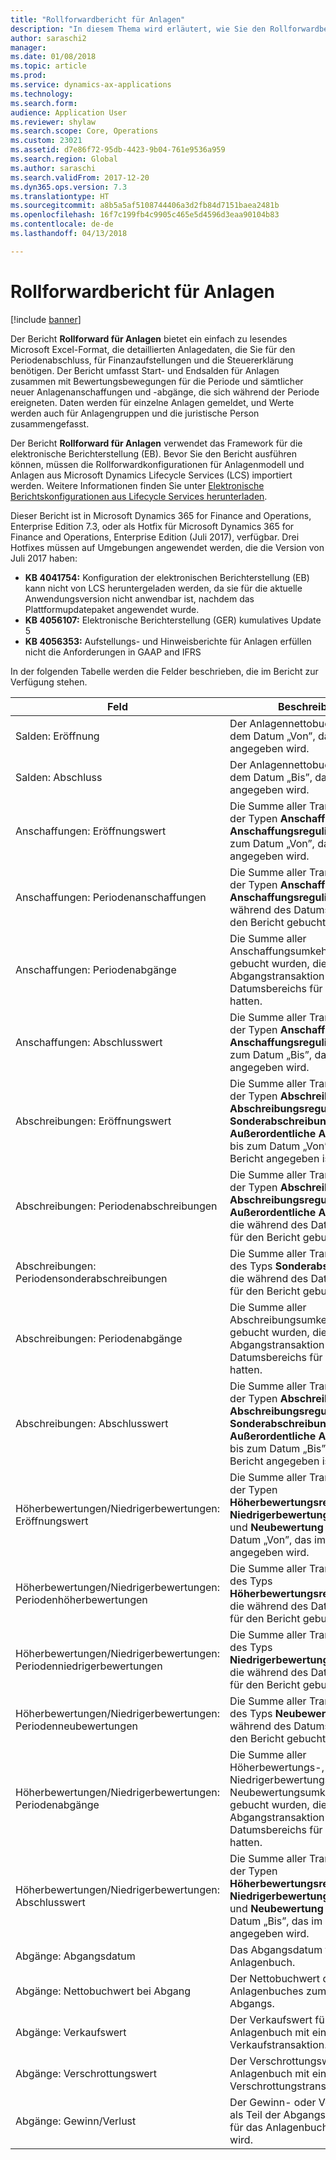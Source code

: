 ```yaml
---
title: "Rollforwardbericht für Anlagen"
description: "In diesem Thema wird erläutert, wie Sie den Rollforwardbericht für Anlagen verwenden."
author: saraschi2
manager: 
ms.date: 01/08/2018
ms.topic: article
ms.prod: 
ms.service: dynamics-ax-applications
ms.technology: 
ms.search.form: 
audience: Application User
ms.reviewer: shylaw
ms.search.scope: Core, Operations
ms.custom: 23021
ms.assetid: d7e86f72-95db-4423-9b04-761e9536a959
ms.search.region: Global
ms.author: saraschi
ms.search.validFrom: 2017-12-20
ms.dyn365.ops.version: 7.3
ms.translationtype: HT
ms.sourcegitcommit: a8b5a5af5108744406a3d2fb84d7151baea2481b
ms.openlocfilehash: 16f7c199fb4c9905c465e5d4596d3eaa90104b83
ms.contentlocale: de-de
ms.lasthandoff: 04/13/2018

---
```

# <a name="fixed-assets-roll-forward-report"></a>Rollforwardbericht für Anlagen

[!include [banner](../includes/banner.md)]

Der Bericht **Rollforward für Anlagen** bietet ein einfach zu lesendes Microsoft Excel-Format, die detaillierten Anlagedaten, die Sie für den Periodenabschluss, für Finanzaufstellungen und die Steuererklärung benötigen. Der Bericht umfasst Start- und Endsalden für Anlagen zusammen mit Bewertungsbewegungen für die Periode und sämtlicher neuer Anlagenanschaffungen und -abgänge, die sich während der Periode ereigneten. Daten werden für einzelne Anlagen gemeldet, und Werte werden auch für Anlagengruppen und die juristische Person zusammengefasst.

Der Bericht **Rollforward für Anlagen** verwendet das Framework für die elektronische Berichterstellung (EB). Bevor Sie den Bericht ausführen können, müssen die Rollforwardkonfigurationen für Anlagenmodell und Anlagen aus Microsoft Dynamics Lifecycle Services (LCS) importiert werden. Weitere Informationen finden Sie unter [Elektronische Berichtskonfigurationen aus Lifecycle Services herunterladen](https://docs.microsoft.com/en-us/dynamics365/unified-operations/dev-itpro/analytics/download-electronic-reporting-configuration-lcs).

Dieser Bericht ist in Microsoft Dynamics 365 for Finance and Operations, Enterprise Edition 7.3, oder als Hotfix für Microsoft Dynamics 365 for Finance and Operations, Enterprise Edition (Juli 2017), verfügbar. Drei Hotfixes müssen auf Umgebungen angewendet werden, die die Version von Juli 2017 haben:

- **KB 4041754:** Konfiguration der elektronischen Berichterstellung (EB) kann nicht von LCS heruntergeladen werden, da sie für die aktuelle Anwendungsversion nicht anwendbar ist, nachdem das Plattformupdatepaket angewendet wurde.
- **KB 4056107:** Elektronische Berichterstellung (GER) kumulatives Update 5
- **KB 4056353:** Aufstellungs- und Hinweisberichte für Anlagen erfüllen nicht die Anforderungen in GAAP and IFRS

In der folgenden Tabelle werden die Felder beschrieben, die im Bericht zur Verfügung stehen.


|                    Feld                    |                                                                                                                                Beschreibung                                                                                                                                |
|---------------------------------------------|---------------------------------------------------------------------------------------------------------------------------------------------------------------------------------------------------------------------------------------------------------------------------|
|              Salden: Eröffnung              |                                                                                           Der Anlagennettobuchwert ab dem Datum „Von”, das im Bericht angegeben wird.                                                                                           |
|              Salden: Abschluss              |                                                                                            Der Anlagennettobuchwert ab dem Datum „Bis”, das im Bericht angegeben wird.                                                                                            |
|         Anschaffungen: Eröffnungswert         |                                                 Die Summe aller Transaktionen der Typen <strong>Anschaffung</strong> und <strong>Anschaffungsregulierung</strong> bis zum Datum „Von”, das im Bericht angegeben wird.                                                  |
|      Anschaffungen: Periodenanschaffungen      |                                                 Die Summe aller Transaktionen der Typen <strong>Anschaffung</strong> und <strong>Anschaffungsregulierung</strong>, die während des Datumsbereichs für den Bericht gebucht wurden.                                                  |
|       Anschaffungen: Periodenabgänge        |                                                                        Die Summe aller Anschaffungsumkehrungen, die gebucht wurden, die eine Abgangstransaktion während des Datumsbereichs für den Bericht hatten.                                                                        |
|         Anschaffungen: Abschlusswert         |                                                  Die Summe aller Transaktionen der Typen <strong>Anschaffung</strong> und <strong>Anschaffungsregulierung</strong> bis zum Datum „Bis”, das im Bericht angegeben wird.                                                   |
|        Abschreibungen: Eröffnungswert         | Die Summe aller Transaktionen der Typen <strong>Abschreibung</strong>, <strong>Abschreibungsregulierung</strong>, <strong>Sonderabschreibung</strong> und <strong>Außerordentliche Abschreibung</strong> bis zum Datum „Von”, das im Bericht angegeben ist. |
|     Abschreibungen: Periodenabschreibungen     |                         Die Summe aller Transaktionen der Typen <strong>Abschreibung</strong>, <strong>Abschreibungsregulierung</strong> und <strong>Außerordentliche Abschreibung</strong>, die während des Datumsbereichs für den Bericht gebucht wurden.                          |
| Abschreibungen: Periodensonderabschreibungen |                                                              Die Summe aller Transaktionen des Typs <strong>Sonderabschreibung</strong>, die während des Datumsbereichs für den Bericht gebucht wurden.                                                               |
|       Abschreibungen: Periodenabgänge       |                                                                       Die Summe aller Abschreibungsumkehrungen, die gebucht wurden, die eine Abgangstransaktion während des Datumsbereichs für den Bericht hatten.                                                                        |
|        Abschreibungen: Abschlusswert         |  Die Summe aller Transaktionen der Typen <strong>Abschreibung</strong>, <strong>Abschreibungsregulierung</strong>, <strong>Sonderabschreibung</strong> und <strong>Außerordentliche Abschreibung</strong> bis zum Datum „Bis”, das im Bericht angegeben ist.  |
|    Höherbewertungen/Niedrigerbewertungen: Eröffnungswert     |                              Die Summe aller Transaktionen der Typen <strong>Höherbewertungsregulierung</strong>, <strong>Niedrigerbewertungsregulierung</strong> und <strong>Neubewertung</strong> bis zum Datum „Von”, das im Bericht angegeben wird.                               |
|   Höherbewertungen/Niedrigerbewertungen: Periodenhöherbewertungen   |                                                                    Die Summe aller Transaktionen des Typs <strong>Höherbewertungsregulierung</strong>, die während des Datumsbereichs für den Bericht gebucht wurden.                                                                    |
|  Höherbewertungen/Niedrigerbewertungen: Periodenniedrigerbewertungen  |                                                                   Die Summe aller Transaktionen des Typs <strong>Niedrigerbewertungsregulierung</strong>, die während des Datumsbereichs für den Bericht gebucht wurden.                                                                   |
| Höherbewertungen/Niedrigerbewertungen: Periodenneubewertungen  |                                                                        Die Summe aller Transaktionen des Typs <strong>Neubewertung</strong>, die während des Datumsbereichs für den Bericht gebucht wurden.                                                                        |
|   Höherbewertungen/Niedrigerbewertungen: Periodenabgänge   |                                                           Die Summe aller Höherbewertungs-, Niedrigerbewertungs- und Neubewertungsumkehrungen, die gebucht wurden, die eine Abgangstransaktion während des Datumsbereichs für den Bericht hatten.                                                           |
|    Höherbewertungen/Niedrigerbewertungen: Abschlusswert     |                               Die Summe aller Transaktionen der Typen <strong>Höherbewertungsregulierung</strong>, <strong>Niedrigerbewertungsregulierung</strong> und <strong>Neubewertung</strong> bis zum Datum „Bis”, das im Bericht angegeben wird.                                |
|          Abgänge: Abgangsdatum           |                                                                                                                Das Abgangsdatum für das Anlagenbuch.                                                                                                                |
|    Abgänge: Nettobuchwert bei Abgang    |                                                                                                    Der Nettobuchwert des Anlagenbuches zum Zeitpunkt des Abgangs.                                                                                                    |
|            Abgänge: Verkaufswert            |                                                                                               Der Verkaufswert für das Anlagenbuch mit einem Abgang – Verkaufstransaktion.                                                                                                |
|           Abgänge: Verschrottungswert            |                                                                                               Der Verschrottungswert für das Anlagenbuch mit einem Abgang – Verschrottungstransaktion.                                                                                               |
|           Abgänge: Gewinn/Verlust            |                                                                                 Der Gewinn- oder Verlustwert, der als Teil der Abgangstransaktion für das Anlagenbuch berechnet wird.                                                                                 |


